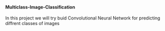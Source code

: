 ####  Multiclass-Image-Classification

In this project we will try buid Convolutional Neural Network for predicting diffrent classes of images
